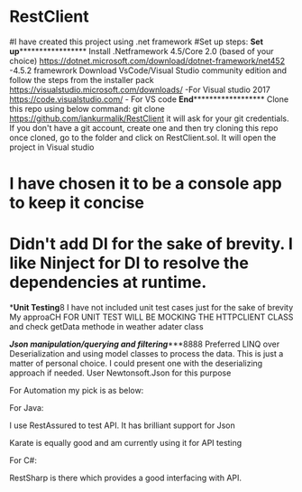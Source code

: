 # RestClient
#I have created this project using .net framework
#Set up steps:
**********************Set up***************************************
Install .Netframework 4.5/Core 2.0 (based of your choice)
https://dotnet.microsoft.com/download/dotnet-framework/net452 -4.5.2 framewrork
Download VsCode/Visual Studio community edition and follow the steps from the installer pack
https://visualstudio.microsoft.com/downloads/  -For Visual studio 2017
https://code.visualstudio.com/ - For VS code
************************End******************************************
Clone this repo using below command:
git clone https://github.com/iankurmalik/RestClient
it will ask for your git credentials. If you don't have a git account, create one and then try cloning this repo
once cloned, go to the folder and click on RestClient.sol. It will open the project in Visual studio

# I have chosen it to be a console app to keep it concise
# Didn't add DI for the sake of brevity. I like Ninject for DI to resolve the dependencies at runtime.

***************Unit Testing**************8
I have not included unit test cases just for the sake of brevity
My approaCH FOR UNIT TEST WILL BE MOCKING THE HTTPCLIENT CLASS and check getData methode in weather adater class

***********************Json manipulation/querying and filtering**************************8888
Preferred LINQ over Deserialization and using model classes to process the data. This is just a matter of personal choice. 
I could present one with the deserializing approach if needed.
User Newtonsoft.Json for this purpose

For Automation my pick is as below:

For Java: 

I use RestAssured to test API. It has brilliant support for Json

Karate is equally good and am currently using it for API testing

For C#:

RestSharp is there which provides a good interfacing with API.


